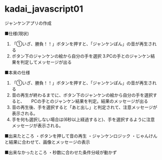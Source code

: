 # kadai_javascript01

ジャンケンアプリの作成

■仕様(現状)
1. 「①いざ、勝負！！」ボタンを押すと、「ジャンケンぽん」の音が再生される
2. ボタン下のジャンケンの絵から自分の手を選択
3.PCの手とのジャンケン結果を判定してメッセージが出る

■本来の仕様
1. 「①いざ、勝負！！」ボタンを押すと、「ジャンケンぽん」の音が再生される
2. 音の再生が終わるまでに、ボタン下のジャンケンの絵から自分の手を選択すると、
　   PCの手とのジャンケン結果を判定。結果のメッセージが出る
3. 音の再生後、手を選択すると「あと出し」と判定されて、注意メッセージが表示される。
4. 手を何も選択しない場合は(6秒以上経過すると)、手を選択するように注意メッセージが表示される。
 
 ■出来たところ
 ・ボタンを押して音の再生
 ・ジャンケンロジック
 ・じゃんけんと結果に合わせて、画像とメッセージの表示
 
 ■出来なかったところ
 ・秒数に合わせた条件分岐が動かず
 
